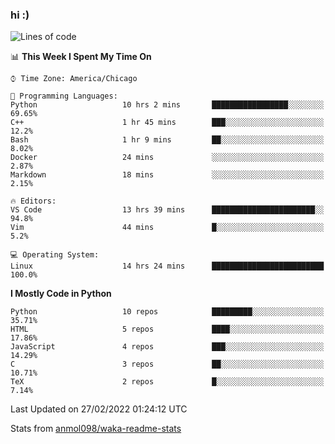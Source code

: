 ### hi :)

<!--START_SECTION:waka-->
![Lines of code](https://img.shields.io/badge/From%20Hello%20World%20I%27ve%20Written-480%20Thousand%20lines%20of%20code-blue)

📊 **This Week I Spent My Time On** 

```text
⌚︎ Time Zone: America/Chicago

💬 Programming Languages: 
Python                   10 hrs 2 mins       █████████████████░░░░░░░░   69.65% 
C++                      1 hr 45 mins        ███░░░░░░░░░░░░░░░░░░░░░░   12.2% 
Bash                     1 hr 9 mins         ██░░░░░░░░░░░░░░░░░░░░░░░   8.02% 
Docker                   24 mins             ░░░░░░░░░░░░░░░░░░░░░░░░░   2.87% 
Markdown                 18 mins             ░░░░░░░░░░░░░░░░░░░░░░░░░   2.15%

🔥 Editors: 
VS Code                  13 hrs 39 mins      ███████████████████████░░   94.8% 
Vim                      44 mins             █░░░░░░░░░░░░░░░░░░░░░░░░   5.2%

💻 Operating System: 
Linux                    14 hrs 24 mins      █████████████████████████   100.0%

```

**I Mostly Code in Python** 

```text
Python                   10 repos            █████████░░░░░░░░░░░░░░░░   35.71% 
HTML                     5 repos             ████░░░░░░░░░░░░░░░░░░░░░   17.86% 
JavaScript               4 repos             ███░░░░░░░░░░░░░░░░░░░░░░   14.29% 
C                        3 repos             ██░░░░░░░░░░░░░░░░░░░░░░░   10.71% 
TeX                      2 repos             █░░░░░░░░░░░░░░░░░░░░░░░░   7.14%

```



 Last Updated on 27/02/2022 01:24:12 UTC
<!--END_SECTION:waka-->

Stats from [anmol098/waka-readme-stats](https://github.com/anmol098/waka-readme-stats)